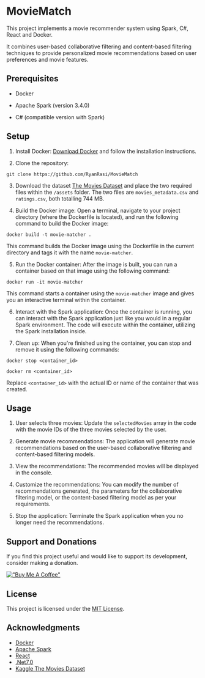 # MovieMatch

This project implements a movie recommender system using Spark, C#, React and Docker. 

It combines user-based collaborative filtering and content-based filtering techniques to provide personalized movie recommendations based on user preferences and movie features.

## Prerequisites

- Docker

- Apache Spark (version 3.4.0)
- C# (compatible version with Spark)

## Setup

1. Install Docker: [Download Docker](https://www.docker.com/products/docker-desktop) and follow the installation instructions.

2. Clone the repository:

`git clone https://github.com/RyanRasi/MovieMatch`

3. Download the dataset [The Movies Dataset](https://www.kaggle.com/datasets/rounakbanik/the-movies-dataset) and place the two required files within the `/assets` folder. The two files are `movies_metadata.csv` and `ratings.csv`, both totalling 744 MB.

4. Build the Docker image: Open a terminal, navigate to your project directory (where the Dockerfile is located), and run the following command to build the Docker image:

`docker build -t movie-matcher .`

This command builds the Docker image using the Dockerfile in the current directory and tags it with the name `movie-matcher`.

5. Run the Docker container: After the image is built, you can run a container based on that image using the following command:

`docker run -it movie-matcher`

This command starts a container using the `movie-matcher` image and gives you an interactive terminal within the container.

6. Interact with the Spark application: Once the container is running, you can interact with the Spark application just like you would in a regular Spark environment. The code will execute within the container, utilizing the Spark installation inside.

7. Clean up: When you're finished using the container, you can stop and remove it using the following commands:

`docker stop <container_id>`

`docker rm <container_id>`

Replace `<container_id>` with the actual ID or name of the container that was created.

## Usage

1. User selects three movies: Update the `selectedMovies` array in the code with the movie IDs of the three movies selected by the user.

2. Generate movie recommendations: The application will generate movie recommendations based on the user-based collaborative filtering and content-based filtering models.

3. View the recommendations: The recommended movies will be displayed in the console.

4. Customize the recommendations: You can modify the number of recommendations generated, the parameters for the collaborative filtering model, or the content-based filtering model as per your requirements.

5. Stop the application: Terminate the Spark application when you no longer need the recommendations.

## Support and Donations

If you find this project useful and would like to support its development, consider making a donation.

[!["Buy Me A Coffee"](https://www.buymeacoffee.com/assets/img/custom_images/orange_img.png)](https://www.buymeacoffee.com/uiSK0Ex)

## License

This project is licensed under the [MIT License](LICENSE).

## Acknowledgments

- [Docker](https://www.docker.com/)
- [Apache Spark](https://spark.apache.org/)
- [React](https://react.dev/)
- [.Net7.0](https://dotnet.microsoft.com/)
- [Kaggle The Movies Dataset](https://www.kaggle.com/datasets/rounakbanik/the-movies-dataset)